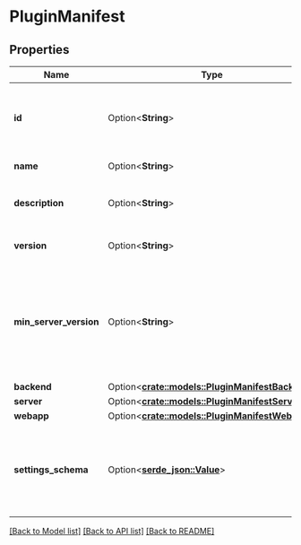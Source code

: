 # PluginManifest

## Properties

Name | Type | Description | Notes
------------ | ------------- | ------------- | -------------
**id** | Option<**String**> | Globally unique identifier that represents the plugin. | [optional]
**name** | Option<**String**> | Name of the plugin. | [optional]
**description** | Option<**String**> | Description of what the plugin is and does. | [optional]
**version** | Option<**String**> | Version number of the plugin. | [optional]
**min_server_version** | Option<**String**> | The minimum Mattermost server version required for the plugin.  Available as server version 5.6.  | [optional]
**backend** | Option<[**crate::models::PluginManifestBackend**](PluginManifest_backend.md)> |  | [optional]
**server** | Option<[**crate::models::PluginManifestServer**](PluginManifest_server.md)> |  | [optional]
**webapp** | Option<[**crate::models::PluginManifestWebapp**](PluginManifest_webapp.md)> |  | [optional]
**settings_schema** | Option<[**serde_json::Value**](.md)> | Settings schema used to define the System Console UI for the plugin. | [optional]

[[Back to Model list]](../README.md#documentation-for-models) [[Back to API list]](../README.md#documentation-for-api-endpoints) [[Back to README]](../README.md)


